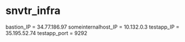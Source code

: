 # snvtr_infra
bastion_IP = 34.77.186.97
someinternalhost_IP = 10.132.0.3
testapp_IP = 35.195.52.74
testapp_port = 9292
